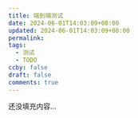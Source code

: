 ```yaml
---
title: 端到端测试
date: 2024-06-01T14:03:09+08:00
updated: 2024-06-01T14:03:09+08:00
permalink: 
tags:
  - 测试
  - TODO
ccby: false
draft: false
comments: true
---
```

还没填充内容...